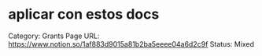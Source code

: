 # aplicar con estos docs

Category: Grants
Page URL: https://www.notion.so/1af883d9015a81b2ba5eeee04a6d2c9f
Status: Mixed